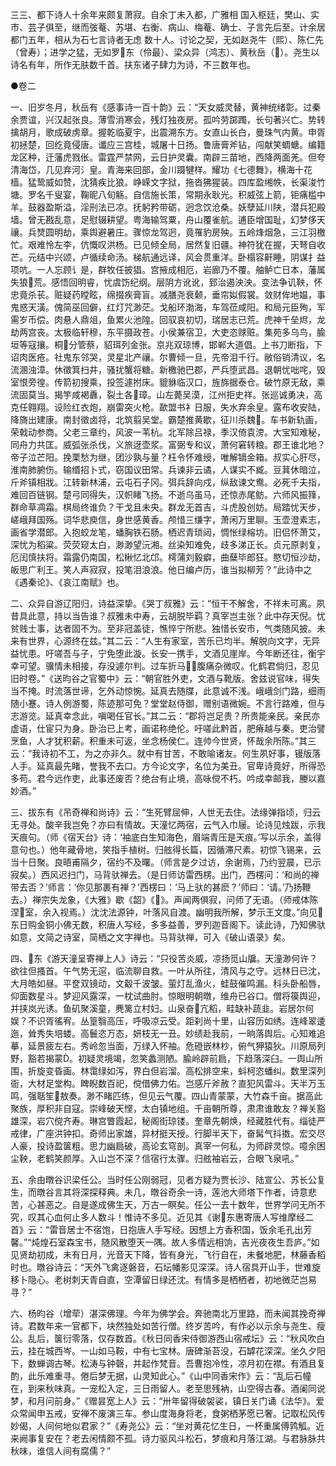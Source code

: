 <!-- { "loadSidebar": true } -->
三三、都下诗人十余年来颇复萧寂。自余丁未入都，广雅相  国入枢廷，樊山、实市、芸子俱至，继而弢菴、苏堪、右衡、病山、梅菴、确士、子言先后至。计余居都门五年，相从为石七言诗者无虑  数十人。讨论之契，无如赵尧牛（熙）、陈仁先（曾寿）；进学之猛，无如罗东（伶最）、梁众异（鸿志）、黄秋岳（）。尧生以诗名有年，所作无肤数千首。扶东诸子肆力为诗，不三数年也。



●卷二

一、旧岁冬月，秋岳有《感事诗一百十韵》云：“天女威灵替，黄神统绪彰。过秦余贾谊，兴汉起张良。薄雪消寒会，残灯独夜房。孤吟劳踯躅，长句著兴亡。势转擒胡月，歌成破虏章。握乾临夏宇，出震溯东方。女直山长白，曼珠气内黄。申胥初拯楚，回纥竟侵唐。谶应三宫桂，城屠十日扬。鲁唐膏斧钻，闯献笑蜩螗。编籍龙区种，迁藩虎戮伥。雷霆严禁网，云日护灵囊。南辟三苗地，西降两面羌。但夸清海岱，几见弃河氵皇。青海来回部，金川蹑犍样。耀功《七德舞》，横海十花樯。猛鸷威如赞，沈猜疾比狼。峥嵘文字狱，拖沓狒猩装。四库盈缃帙，长渠浚竹塘。罗名千叟宴，鞠昵八旬觞。自信施长策，常期永耿光。积威弦上箭，钜痛槛中羊。鼓器盈斯溢，淫刑法已凉。抚躬矜带砺，迥念饮沧桑。妖孽延川陕，潜兵犯殿墙。曾无戡乱意，足慰辍耕望。粤海输驾粟，舟山覆雀航。逋臣增国耻，幻梦侈天禳。兵燹圆明劫，乘舆避暑庄。骤惊龙驾迥，竟罹豹房殃。五岭烽烟急，三江羽檄忙。艰难怜左李，伉慨叹洪杨。已见倾全局，居然复旧疆。神符犹在握，天弩自收芒。元结中兴颂，卢循续命汤。梯航通远译，风会贯重洋。卧榻容鼾睡，阴谋扌益项吭。一人忘顾讠是，群牧任披猖。宫掖成相厄，岩廊乃不覆。舳鲈亡日本，藩属失狼荒。感悟回明睿，忧虞饬纪纲。层阴方讹讹，郅治遏泱泱。变法争讥鞅，怀忠竟杀苌。赃疑药瞠眩，绵掇疾膏盲。减膳尧衰颡，垂帘姒假裳。敛财侔地媪，事鬼惑天潢。傀简巫回僻，红灯咒渺茫。戈船环渤海，车驾莅咸阳。和局元臣殉，军需岁币偿。肉悬人鼎俎，鱼累火池隍。回驭哀初切，瑞居志已荒。虎神千垒烬，龙劫两宫丧。太极临轩穆，东平摄政苍。小侯兼宿卫，大吏恣赇赃。集苑多乌鸟，腧垣等寇攘。桐分管蔡，貂珥列金张。京兆双琼博，邯郸大道倡。上书刀断指，下诏肉医疮。社鬼东邻哭，灵星北产禳。尔曹倾一旦，先帝泪千行。敝俗销清议，名流溷浊漳。休徵箕扫井，骚扰蟹将糖。新檄驰巴郡，严兵堕武昌。退朝忧咄咤，毁室恨旁徨。传箭初搜乘，投签遽拊床。貔貅临汉口，旌旆据泰仓。破竹原无敌，乘流固莫当。揭竽咸褐纛，裂土各璋。山左薨吴漠，江州拒史祥。张巡诚勇决，高克任翱翔。设险红衣炮，崩雷突火枪。歃盟书衤日服，失水弃余皇。露布收安陆，降旖出建康。南封徵卤将，北筑翦吴堂。霸楚推黄歇，征川杀魏。车书新轨画，荣戟动参商。父老三章约，风波一苇杭。北军除吕禄，季汉倚袁滂。大宝知难秘，同舟力共匡。威弧张杀伐，义旅迓壶浆。富弼专和议，萧何窘转粮。郡王谁北地？帝子泣芒阳。挽栗愁为继，团沙孰与量？枉令怀难绶，唯解镝金箱。叔实心肝尽，淮南肺腑伤。输缗招卜式，窃国议田常。兵谏非云谲，人谋实不臧。豆萁休暗泣，斤斧镇相戕。江转新林浦，云屯石子冈。弭兵辞向戍，纵敌谏文鸯。必死千夫指，难回百链钢。楚弓同得失，汉帜睹飞扬。不逝乌虽马，还惊赤尾鲂。六师风振箨，群命草凋霜。棋局终谁负？干戈且未央。群龙无首吉，斗虎股创妨。局踏忧天步，嵯峨拜国殇。词华悲庾信，身世感黄香。颅惜三缣字，萧闲万里聊。玉壶澄素志，画省学潜郎。入抱蛟龙笔，蟠胸铁石肠。栖迟青琐闼，惆怅绿榕坊。旧侣怀萧艾，深忧为稻粱。荧荧窥太白，渺渺望沅湘。丝染知难免，歧多涕正长。贞元原剥复，厄闰慎扶将。霜露仍南国，松楸忆北邙。樗蒲刘毅癖，曲蘖毕郎狂。愍切恒沙劫，皈思广利王。笑人声寂寂，投笔泪浪浪。他日编卢历，谁当拟柳芳？”此诗中之《遇秦论》、《哀江南赋》也。

二、众异自游辽阳归，诗益深挚。《哭丁叔雅》云：“恒干不解舍，不祥未可离。夙昔具此意，持以当告谁？叔雅未中寿，云胡脱毕羁？真宰岂主张？此中存天倪。忧贫贱士事，达者固不为。至非冠盖徒，憔悴宁所悲。独惜长安市，气类随风披。未来有世界，心源终在兹。”其二云：“人生有家室，苦乐已均半。解脱向文字，无异益忧患。吁嗟吾与子，宁免堕此漩。长安一携手，文酒见崖岸。今年断还往，衡宇幸可望。骥情未相接，存没遽尔判。过车折马，腹痛杂微叹。化鹤君倘归，忍见旧时卷。”《送昀谷之官蜀中》云：“朝官胜外吏，文酒与靴版。舍兹说官味，得失当不掩。时流落世谛，乞外动惊惋。延真去随牒，此意诚不浅。峨峨剑门路，细雨随小蹇。诗人例游蜀，陈迹那可免？堂堂赵侍御，赠别语微婉。不言行路难，但与志游览。延真幸念此，嗔喝任官长。”其二云：“郡将岂足贵？所贵能亲民。亲民亦虚语，仕宦只为身。卧治已上考，画诺称绝伦。吁嗟此黔首，肥瘠越与秦。吏治譬烹鱼，人才犹积薪。积重未可返，坐念杨侯仁。连帅今世贤，怀哉余所陈。”其三云：“我诗初不工，为之亦非久。就中有甘苦，不敢喻诸友。何生夙好事，镘版落人手。延真最先睹，誉我不去口。方今论文字，名位为美丑。官卑诗竟好，所得恐多苟。君今远作吏，此事还废否？绝台有止境，高咏傥不朽。吟成幸邮我，媵以嘉妙酒。”

三、拔东有《吊奇禅和尚诗》云：“生死臂屈伸，人世无去住。法缘弹指顷，归云无寻处。酸辛我岂免？亦曰有情故。天潼忆两宿，云气入巾屦。论诗见烛跋，示我天痕句。（师《宿天台》诗：‘袖底白生知海色，眉端青压是天痕。’写以示余，盖得意句也。）他年藏骨地，笑指手植树。归舷得长篇，因循滞尺素。初惊飞锡来，云当十日聚。良晤甫隔夕，宿约不及曙。（师言是夕过访，余谢焉，乃约翌晨，已示寂矣。）西风迟扫门，马背驮禅去。（是日师访雷西楞。出门，西楞问：‘和尚的禅带去否？’师言：‘你见那裹有禅？’西楞曰：‘马上驮的甚麽？’师曰：‘请。’乃扬鞭去。）禅宗失龙象，《大雅》歇《韶》《》。声闻两俱寂，问师了无语。（师戒体陈涅室，余入视焉。）沈沈法源钟，叶落风自渡。幽明我所解，梦示王文度。”向见东日购金铜小佛无数，积唐人写经，多多益善，罗列迦音阁下。读此诗，乃知佛驮如意，文简之诗室，简栖之文字禅也。马背驮禅，可入《破山语录》矣。

四、东《游天潼呈寄禅上人》诗云：“只役苦炎威，凉扬觅山牖。天潼渺何许？欲往但搔首。午气势无逭，临流聊自救。一叶从所往，清风与之守。远林日已沈，大月皓如昼。平奁双镜动，文觳千波皱。萤灯乱渔火，蛙鼓催鸣漏。科头卧船唇，仰面数星斗。梦迎风露深，一枕试曲肘。惊眼明朝暾，维舟已谷口。僧将篌舆迎，并挟岚光诱。鱼矶聚溪童，麂篱立村妇。山泉奋亢稻，畦缺补蔬韭。岩居尔何娱？不识胥徭宥。丛篁翳高压，呼吸凉云受。距刹尚十里，山容历如绣。连峰翠逶迤，耸秀失培蝼。高鬟恣万态，妍枝无一丑。妙绩赴我前，一晌落舆后。心知难追摹，延景疲左右。秀岭忽当面，万绿入怀袖。危磴嵌林杪，俯气狎猿狄。川原局列野，豁若揭蒙。初疑灵境竭，忽笑蠡测陋。腧岭辟前扃，下趋落深臼。一舆山所围，折旋变昏画。林霭绿如泻，界白但岩溜。高松排空来，蚪柯恣蟠纠。数里深列衙，大材足堂构。睥睨数百祀，傥借佛力佑。岂感斤斧赦？直犯风雷斗。天半万玉鸣，强聒笙敖奏。渺不睹匹练，但见云气覆。四山青蒙蒙，大竹森千亩。据高此聚族，厚积非自寇。崇峰破天悭，太白镇地组。千亩朝所尊，肃肃谁敢友？禅关豁雄深，岩穴傥齐寿。琳宫瞥霞起，秘阁街琼镂。奎章先朝焕，经藏胜代有。缁徒严戒律，广座洪钟扣。奇师出家雄，异材挺天授。行脚半天下，奋髯气抖擞。宏交尽人豪，投诗盈箧粗。思力幽扃破，高论玄穹剖。真宰一何私，为师辟灵惊。噫余困尘鞅，老鹤笑颜厚。入山岂不深？信宿行太骤。归舷袖岩云，合眼飞泉吼。”

五、余由暾谷识梁任公。当时任公刚弱冠，见者方疑为贾长沙、陆宣公、苏长公复生，而暾谷言其将深探释典。未几，暾谷奇余一诗，莲池大师塔下作者，诗意悲苦，心甚恶之。自是遂成佛生天，万古一瞑矣。任公一去十数年，世界学问无所不究，叹其心血何止多人数斗！惟诗不多见。近见其《谢东惠寄唐人写维摩经二首》云：“雷音居士不宿饱，日抱唐人手写经。因想上方香积国，饭余毛孔出芳馨。”“炖煌石室森宝书，随风散堕天一隅。故人多情远相饷，吉光夜夜生吾庐。”如见贤劫初成，未有日月，光音天下降，皆有身光，飞行自在，未餐地肥，林藤香稻时也。暾谷诗云：“天外飞禽逐磐音，石坛幡影见深深。诗人宿具开山手，世难旋移卜隐心。老树刺天青自直，空潭留日绿还沈。有情多是栖栖者，初地微茫岂易寻？”

六、杨昀谷（增荦）湛深佛理。今年为佛学会。奔驰南北万里路，而未闻其挽奇禅诗。君数年来一官都下，块然独处如苦行僧。终岁苦吟，有作必以示余与尧生、瘦公。乱后，箧衍零落，仅存数首。《秋日同香宋侍御游西山宿戒坛》云：“秋风吹白云，挂在城西岑。一山如马鞍，中有七宝林。唐碑渐苔没，石罅花深深。坐久夕阳下，数蝉调古琴。松涛与钟磬，并起作梵音。吾曹抱冷性，凉月初在襟。有酒且复酌，此乐难重寻。倦后梦无据，山灵知此心。”《山中同香宋作》云：“乱后石幢在，到来秋味真。一宠松入定，三日雨留人。老至思残衲，山空得古春。酒阑同说梦，和月问前身。”《赠昙宽上人》云：“卅年留得破袈裟，镇日关门诵《法华》。爱众常闻申五戒，安禅不废演三车。参山度海身将老，食粥栖茅愿已奢。记取松风传妙偈，人间何地似君家？”《寿尧公》云：“坐对黄花忆生日，一杯重属傅鹑觚。近来阙事复安在？老去闲情颇不孤。诗力驱风斗松石，梦痕和月落江湖。与君脉脉共秋味，谁信人间有腐儒？”

